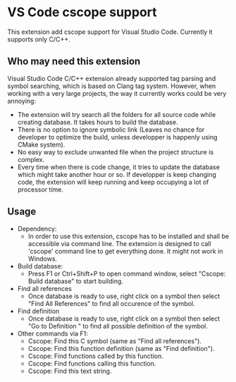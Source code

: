 # VS Code cscope support
This extension add cscope support for Visual Studio Code. Currently it supports only C/C++.

## Who may need this extension
Visual Studio Code C/C++ extension already supported tag parsing and symbol searching, which is based on Clang tag system. However, when working with a very large projects, the way it currently works could be very annoying:
* The extension will try search all the folders for all source code while creating database. It takes hours to build the database.
* There is no option to ignore symbolic link (Leaves no chance for developer to optimize the build, unless developper is happenly using CMake system).
* No easy way to exclude unwanted file when the project structure is complex.
* Every time when there is code change, it tries to update the database which might take another hour or so. If developper is keep changing code, the extension will keep running and keep occupying a lot of processor time.

## Usage
* Dependency:
    * In order to use this extension, cscope has to be installed and shall be accessible via command line. The extension is designed to call 'cscope' command line to get everything done. It might not work in Windows.
* Build database:
    * Press F1 or Ctrl+Shift+P to open command window, select "Cscope: Build database" to start building.
* Find all references
    * Once database is ready to use, right click on a symbol then select "Find All References" to find all occurence of the symbol.
* Find definition
    *  Once database is ready to use, right click on a symbol then select "Go to Definition " to find all possible definition of the symbol.
* Other commands via F1:
    * Cscope: Find this C symbol (same as "Find all references").
    * Cscope: Find this function definition (same as "Find definition").
    * Cscope: Find functions called by this function.
    * Cscope: Find functions calling this function.
    * Cscope: Find this text string.

        